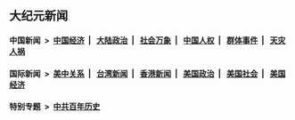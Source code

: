 ## 大纪元新闻

#### 中国新闻 &nbsp;>&nbsp; [中国经济](indexes/ncid283/README.md?10181645) &nbsp;| &nbsp; [大陆政治](indexes/ncid277/README.md?10181645) &nbsp;| &nbsp; [社会万象](indexes/ncid282/README.md?10181645) &nbsp;| &nbsp; [中国人权](indexes/ncid278/README.md?10181645) &nbsp;| &nbsp; [群体事件](indexes/ncid279/README.md?10181645) &nbsp;| &nbsp; [天灾人祸](indexes/ncid280/README.md?10181645)

#### 国际新闻 &nbsp;>&nbsp; [美中关系](indexes/nf1412576/README.md?10181645) &nbsp;| &nbsp; [台湾新闻](indexes/ncid1349361/README.md?10181645) &nbsp;| &nbsp; [香港新闻](indexes/ncid1349362/README.md?10181645) &nbsp;| &nbsp; [美国政治](indexes/ncid1078159/README.md?10181645) &nbsp;| &nbsp; [美国社会](indexes/ncid1078160/README.md?10181645) &nbsp;| &nbsp; [美国经济](indexes/ncid1078158/README.md?10181645)

#### 特别专题 &nbsp;>&nbsp; [中共百年历史](https://github.com/easy2view/epoch-special/blob/master/README.md?10181645)  
